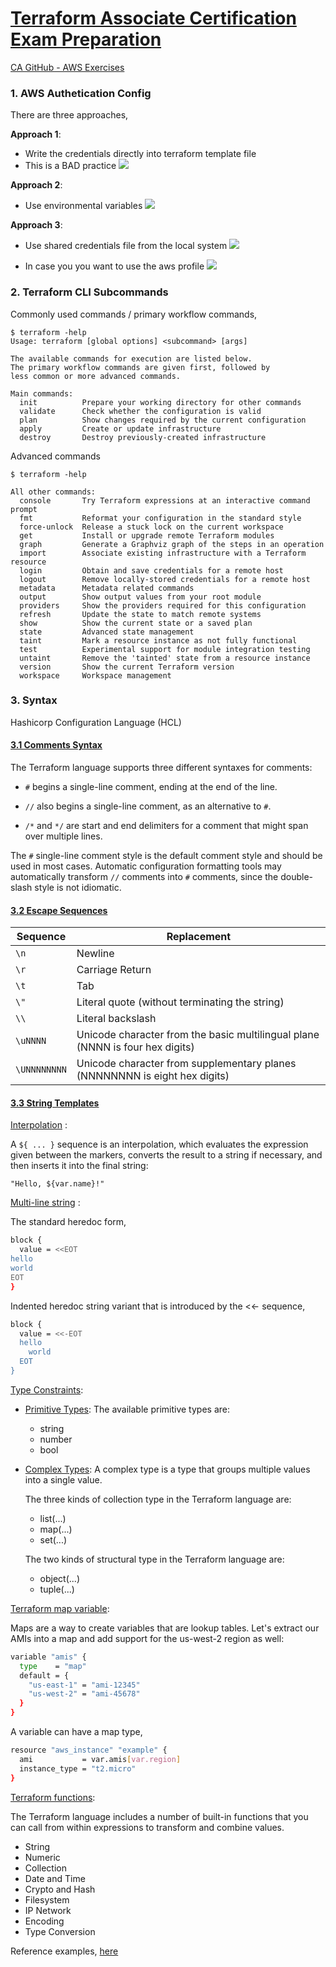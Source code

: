 # [Terraform Associate Certification Exam Preparation](https://cloudacademy.com/learning-paths/terraform-associate-certification-exam-preparation-1-2814/)

[CA GitHub - AWS Exercises](https://github.com/cloudacademy/terraform-aws) 

### 1. AWS Authetication Config
There are three approaches,

**Approach 1**: 
  - Write the credentials directly into terraform template file
  - This is a BAD practice
    ![](images/aws-creds-approach-01.png)

**Approach 2**: 
  - Use environmental variables
    ![](images/aws-creds-approach-02.png)
    
**Approach 3**: 
  - Use shared credentials file from the local system
    ![](images/aws-creds-approach-03.png)

  - In case you you want to use the aws profile
    ![](images/aws-creds-approach-04.png)


### 2. Terraform CLI Subcommands

Commonly used commands / primary workflow commands,
```
$ terraform -help
Usage: terraform [global options] <subcommand> [args]

The available commands for execution are listed below.
The primary workflow commands are given first, followed by
less common or more advanced commands.

Main commands:
  init          Prepare your working directory for other commands
  validate      Check whether the configuration is valid
  plan          Show changes required by the current configuration
  apply         Create or update infrastructure
  destroy       Destroy previously-created infrastructure
```

Advanced commands
```
$ terraform -help

All other commands:
  console       Try Terraform expressions at an interactive command prompt
  fmt           Reformat your configuration in the standard style
  force-unlock  Release a stuck lock on the current workspace
  get           Install or upgrade remote Terraform modules
  graph         Generate a Graphviz graph of the steps in an operation
  import        Associate existing infrastructure with a Terraform resource
  login         Obtain and save credentials for a remote host
  logout        Remove locally-stored credentials for a remote host
  metadata      Metadata related commands
  output        Show output values from your root module
  providers     Show the providers required for this configuration
  refresh       Update the state to match remote systems
  show          Show the current state or a saved plan
  state         Advanced state management
  taint         Mark a resource instance as not fully functional
  test          Experimental support for module integration testing
  untaint       Remove the 'tainted' state from a resource instance
  version       Show the current Terraform version
  workspace     Workspace management
```

### 3. Syntax

Hashicorp Configuration Language (HCL)

#### [3.1 Comments Syntax](https://developer.hashicorp.com/terraform/language/syntax/configuration#comments)

The Terraform language supports three different syntaxes for comments:

- `#` begins a single-line comment, ending at the end of the line.

- `//` also begins a single-line comment, as an alternative to `#`.

- `/*` and `*/` are start and end delimiters for a comment that might span over multiple lines.

The `#` single-line comment style is the default comment style and should be used in most cases. Automatic configuration formatting tools may automatically transform `//` comments into `#` comments, since the double-slash style is not idiomatic.

#### [3.2 Escape Sequences](https://developer.hashicorp.com/terraform/language/expressions/strings#escape-sequences)

| Sequence     | Replacement                                                                   |
| ------------ | ----------------------------------------------------------------------------- |
| `\n`         | Newline                                                                       |
| `\r`         | Carriage Return                                                               |
| `\t`         | Tab                                                                           |
| `\"`         | Literal quote (without terminating the string)                                |
| `\\`         | Literal backslash                                                             |
| `\uNNNN`     | Unicode character from the basic multilingual plane (NNNN is four hex digits) |
| `\UNNNNNNNN` | Unicode character from supplementary planes (NNNNNNNN is eight hex digits)    |

#### [3.3 String Templates](https://developer.hashicorp.com/terraform/language/expressions/strings#string-templates)

[Interpolation](https://developer.hashicorp.com/terraform/language/expressions/strings#interpolation) : 

A `${ ... }` sequence is an interpolation, which evaluates the expression given between the markers, converts the result to a string if necessary, and then inserts it into the final string:
```
"Hello, ${var.name}!"
```

[Multi-line string](https://developer.hashicorp.com/terraform/language/expressions/strings#indented-heredocs) :

The standard heredoc form,
```sh
block {
  value = <<EOT
hello
world
EOT
}
```
Indented heredoc string variant that is introduced by the <<- sequence,
```sh
block {
  value = <<-EOT
  hello
    world
  EOT
}
```

[Type Constraints](https://developer.hashicorp.com/terraform/language/expressions/type-constraints):
- [Primitive Types](https://developer.hashicorp.com/terraform/language/expressions/type-constraints#primitive-types):
  The available primitive types are:
  - string
  - number
  - bool

- [Complex Types](https://developer.hashicorp.com/terraform/language/expressions/type-constraints#complex-types):
  A complex type is a type that groups multiple values into a single value. 

  The three kinds of collection type in the Terraform language are:
  - list(...)
  - map(...)
  - set(...)

  The two kinds of structural type in the Terraform language are:
  - object(...)
  - tuple(...)

[Terraform map variable](https://gist.github.com/devops-school/1f3efed15d390748b208a109f9765e0c):

Maps are a way to create variables that are lookup tables. Let's extract our AMIs into a map and add support for the us-west-2 region as well:
```sh
variable "amis" {
  type    = "map"
  default = {
    "us-east-1" = "ami-12345"
    "us-west-2" = "ami-45678"
  }
}
```

A variable can have a map type,
```sh
resource "aws_instance" "example" {
  ami           = var.amis[var.region]
  instance_type = "t2.micro"
}
```

[Terraform functions](https://developer.hashicorp.com/terraform/language/functions):

The Terraform language includes a number of built-in functions that you can call from within expressions to transform and combine values.
- String
- Numeric
- Collection
- Date and Time
- Crypto and Hash
- Filesystem
- IP Network
- Encoding
- Type Conversion

Reference examples, [here](https://spacelift.io/blog/terraform-functions-expressions-loops)


